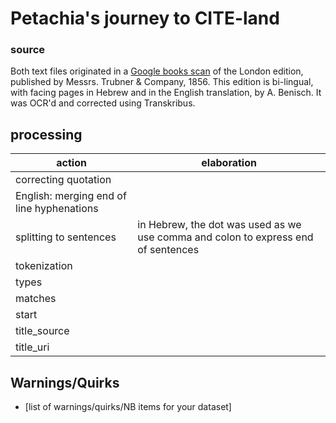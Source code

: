 # Petachia's journey to CITE-land

### source

Both text files originated in a [Google books scan](https://books.google.co.il/books?id=M_EoAAAAYAAJ&dq=petachia+of+regensburg&source=gbs_navlinks_s) of the London edition, published by Messrs. Trubner & Company, 1856. This edition is bi-lingual, with facing pages in Hebrew and in the English translation, by A. Benisch.
It was OCR'd and corrected using Transkribus.


## processing
| action | elaboration |
| --- | --- |
| correcting quotation|  |
| English: merging end of line hyphenations |  |
| splitting to sentences |  in Hebrew, the dot was used as we use comma and colon to express end of sentences|
| tokenization |  |
| types |  |
| matches |  |
| start |  |
| title_source |  |
| title_uri | |

## Warnings/Quirks
- [list of warnings/quirks/NB items for your dataset] 




